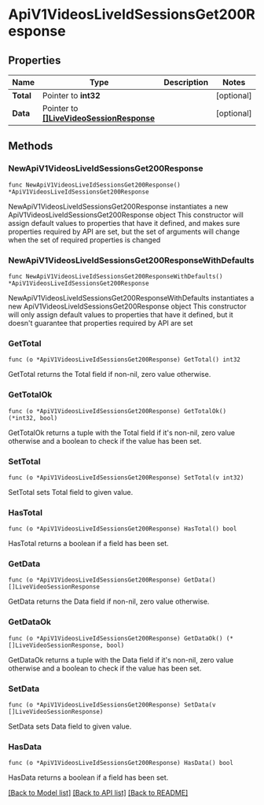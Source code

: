 # ApiV1VideosLiveIdSessionsGet200Response

## Properties

Name | Type | Description | Notes
------------ | ------------- | ------------- | -------------
**Total** | Pointer to **int32** |  | [optional] 
**Data** | Pointer to [**[]LiveVideoSessionResponse**](LiveVideoSessionResponse.md) |  | [optional] 

## Methods

### NewApiV1VideosLiveIdSessionsGet200Response

`func NewApiV1VideosLiveIdSessionsGet200Response() *ApiV1VideosLiveIdSessionsGet200Response`

NewApiV1VideosLiveIdSessionsGet200Response instantiates a new ApiV1VideosLiveIdSessionsGet200Response object
This constructor will assign default values to properties that have it defined,
and makes sure properties required by API are set, but the set of arguments
will change when the set of required properties is changed

### NewApiV1VideosLiveIdSessionsGet200ResponseWithDefaults

`func NewApiV1VideosLiveIdSessionsGet200ResponseWithDefaults() *ApiV1VideosLiveIdSessionsGet200Response`

NewApiV1VideosLiveIdSessionsGet200ResponseWithDefaults instantiates a new ApiV1VideosLiveIdSessionsGet200Response object
This constructor will only assign default values to properties that have it defined,
but it doesn't guarantee that properties required by API are set

### GetTotal

`func (o *ApiV1VideosLiveIdSessionsGet200Response) GetTotal() int32`

GetTotal returns the Total field if non-nil, zero value otherwise.

### GetTotalOk

`func (o *ApiV1VideosLiveIdSessionsGet200Response) GetTotalOk() (*int32, bool)`

GetTotalOk returns a tuple with the Total field if it's non-nil, zero value otherwise
and a boolean to check if the value has been set.

### SetTotal

`func (o *ApiV1VideosLiveIdSessionsGet200Response) SetTotal(v int32)`

SetTotal sets Total field to given value.

### HasTotal

`func (o *ApiV1VideosLiveIdSessionsGet200Response) HasTotal() bool`

HasTotal returns a boolean if a field has been set.

### GetData

`func (o *ApiV1VideosLiveIdSessionsGet200Response) GetData() []LiveVideoSessionResponse`

GetData returns the Data field if non-nil, zero value otherwise.

### GetDataOk

`func (o *ApiV1VideosLiveIdSessionsGet200Response) GetDataOk() (*[]LiveVideoSessionResponse, bool)`

GetDataOk returns a tuple with the Data field if it's non-nil, zero value otherwise
and a boolean to check if the value has been set.

### SetData

`func (o *ApiV1VideosLiveIdSessionsGet200Response) SetData(v []LiveVideoSessionResponse)`

SetData sets Data field to given value.

### HasData

`func (o *ApiV1VideosLiveIdSessionsGet200Response) HasData() bool`

HasData returns a boolean if a field has been set.


[[Back to Model list]](../README.md#documentation-for-models) [[Back to API list]](../README.md#documentation-for-api-endpoints) [[Back to README]](../README.md)



